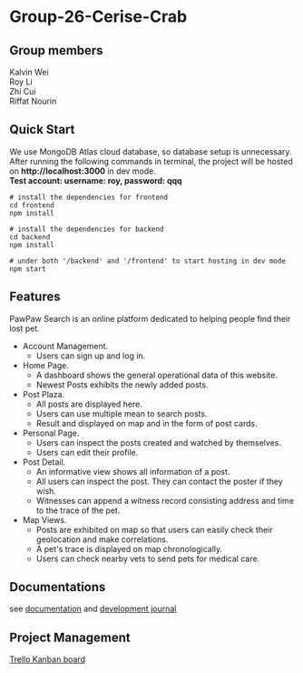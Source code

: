 # Group-26-Cerise-Crab
## Group members
Kalvin Wei  
Roy Li  
Zhi Cui  
Riffat Nourin

## Quick Start  
We use MongoDB Atlas cloud database, so database setup is unnecessary.
After running the following commands in terminal, the project will be hosted on **http://localhost:3000** in dev mode.  
**Test account: username: roy, password: qqq** 
```shell
# install the dependencies for frontend
cd frontend
npm install

# install the dependencies for backend
cd backend
npm install

# under both '/backend' and '/frontend' to start hosting in dev mode
npm start
```

## Features
PawPaw Search is an online platform dedicated to helping people find their lost pet.

- Account Management. 
  - Users can sign up and log in.
- Home Page. 
  - A dashboard shows the general operational data of this website.  
  - Newest Posts exhibits the newly added posts. 
- Post Plaza. 
  - All posts are displayed here.  
  - Users can use multiple mean to search posts.  
  - Result and displayed on map and in the form of post cards.
- Personal Page.
  - Users can inspect the posts created and watched by themselves.
  - Users can edit their profile.
- Post Detail.
  - An informative view shows all information of a post.  
  - All users can inspect the post. They can contact the poster if they wish.  
  - Witnesses can append a witness record consisting address and time to the trace of the pet.
- Map Views.  
  - Posts are exhibited on map so that users can easily check their geolocation and make correlations.  
  - A pet's trace is displayed on map chronologically. 
  - Users can check nearby vets to send pets for medical care.
    

## Documentations
see [documentation](docs/documentation.md) and  [development journal](docs/journal.md)

## Project Management
[Trello Kanban board](https://trello.com/b/Z21kdnrB/pawpaw-search)

